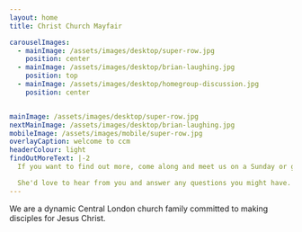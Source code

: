 ```yaml
---
layout: home
title: Christ Church Mayfair

carouselImages:
  - mainImage: /assets/images/desktop/super-row.jpg
    position: center
  - mainImage: /assets/images/desktop/brian-laughing.jpg
    position: top
  - mainImage: /assets/images/desktop/homegroup-discussion.jpg
    position: center


mainImage: /assets/images/desktop/super-row.jpg
nextMainImage: /assets/images/desktop/brian-laughing.jpg
mobileImage: /assets/images/mobile/super-row.jpg
overlayCaption: welcome to ccm
headerColour: light
findOutMoreText: |-2
  If you want to find out more, come along and meet us on a Sunday or get in touch with Sharon.

  She'd love to hear from you and answer any questions you might have.
---
```

We are a dynamic Central London church family committed to making disciples for Jesus Christ.
